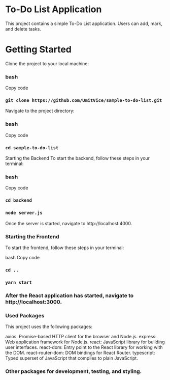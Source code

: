 # To-Do List Application

This project contains a simple To-Do List application. Users can add, mark, and delete tasks.

# Getting Started

Clone the project to your local machine:

### bash

Copy code

### `git clone https://github.com/UmitVice/sample-to-do-list.git`

Navigate to the project directory:

### bash

Copy code

### `cd sample-to-do-list`

Starting the Backend
To start the backend, follow these steps in your terminal:

### bash

Copy code

### `cd backend`

### `node server.js`

Once the server is started, navigate to http://localhost:4000.

### Starting the Frontend

To start the frontend, follow these steps in your terminal:

bash
Copy code

### `cd ..`

### `yarn start`

### After the React application has started, navigate to http://localhost:3000.

### Used Packages

This project uses the following packages:

axios: Promise-based HTTP client for the browser and Node.js.
express: Web application framework for Node.js.
react: JavaScript library for building user interfaces.
react-dom: Entry point to the React library for working with the DOM.
react-router-dom: DOM bindings for React Router.
typescript: Typed superset of JavaScript that compiles to plain JavaScript.

### Other packages for development, testing, and styling.
